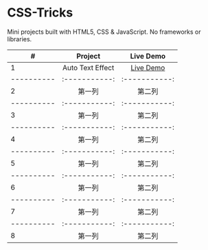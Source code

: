 # CSS-Tricks
 Mini projects built with HTML5, CSS &amp; JavaScript. No frameworks or libraries.


| #      | Project     | Live Demo     |
| ---------- | :-----------:  | :-----------: |
| 1     |  Auto Text Effect      | [Live Demo](https://diana-dai.github.io/CSS-Tricks/Auto%20Text%20Effect/index.html)      |
| ---------- | :-----------:  | :-----------: |
| 2     | 第一列     | 第二列     |
| ---------- | :-----------:  | :-----------: |
| 3     | 第一列     | 第二列     |
| ---------- | :-----------:  | :-----------: |
| 4     | 第一列     | 第二列     |
| ---------- | :-----------:  | :-----------: |
| 5     | 第一列     | 第二列     |
| ---------- | :-----------:  | :-----------: |
| 6     | 第一列     | 第二列     |
| ---------- | :-----------:  | :-----------: |
| 7     | 第一列     | 第二列     |
| ---------- | :-----------:  | :-----------: |
| 8     | 第一列     | 第二列     |
